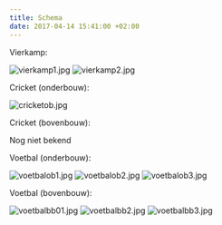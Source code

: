 ```yaml
---
title: Schema
date: 2017-04-14 15:41:00 +02:00
---
```


Vierkamp:

![vierkamp1.jpg](/uploads/vierkamp1.jpg)
![vierkamp2.jpg](/uploads/vierkamp2.jpg)

Cricket (onderbouw):

![cricketob.jpg](/uploads/cricketob.jpg)

Cricket (bovenbouw):

Nog niet bekend

Voetbal (onderbouw):

![voetbalob1.jpg](/uploads/voetbalob1.jpg)
![voetbalob2.jpg](/uploads/voetbalob2.jpg)
![voetbalob3.jpg](/uploads/voetbalob3.jpg)

Voetbal (bovenbouw):

![voetbalbb01.jpg](/uploads/voetbalbb01.jpg)
![voetbalbb2.jpg](/uploads/voetbalbb2.jpg)
![voetbalbb3.jpg](/uploads/voetbalbb3.jpg)